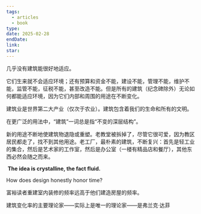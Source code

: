 ```yaml
---
tags:
  - articles
  - book
type: 
date: 2025-02-28
endDate: 
link: 
star: 
---
```






几乎没有建筑能很好地适应。

它们生来就不会适应环境；还有预算和资金不能，建设不能，管理不能，维护不能，监管不能，征税不能，甚至改造不能。但是所有的建筑（纪念碑除外）无论如何都能适应环境，因为它们内部和周围的用途在不断变化。

建筑业是世界第二大产业（仅次于农业）。建筑包含着我们的生命和所有的文明。

在更广泛的用法中，“建筑”一词总是指“不变的深层结构”。

新的用途不断地使建筑物退隐或重塑。老教堂被拆掉了，尽管它很可爱，因为教区居民都走了，找不到其他用途。老工厂，最朴素的建筑，不断复兴：首先是轻工业的集合，然后是艺术家的工作室，然后是办公室（一楼有精品店和餐厅），其他东西必然会随之而来。

 **The idea is crystalline, the fact fluid.**


How does design honestly honor time?

富裕读者重建室内装修的频率远高于他们建造房屋的频率。

建筑变化率的主要理论家——实际上是唯一的理论家——是弗兰克·达菲







